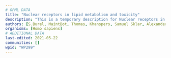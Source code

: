 ```yaml
---
# GPML DATA
title: "Nuclear receptors in lipid metabolism and toxicity"
description: "This is a temporary description for Nuclear receptors in lipid metabolism and toxicity"
authors: [S.Burel, MaintBot, Thomas, Khanspers, Samuel Sklar, AlexanderPico, Egonw, Mkutmon, Eweitz]
organisms: [Homo sapiens]
# ADDITIONAL DATA
last-edited: 2021-05-22
communities: []
wpid: "WP299"
---
```

